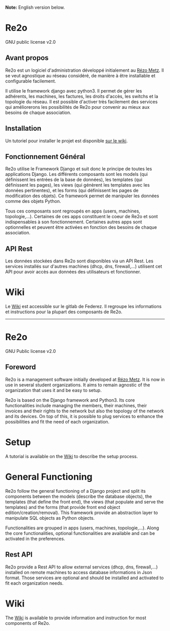**Note:** English version below.

# Re2o

GNU public license v2.0

## Avant propos 

Re2o est un logiciel d'administration développé initialement au [Rézo Metz](https://www.rezometz.org/). Il
se veut agnostique au réseau considéré, de manière à être installable et configurable facilement.

Il utilise le framework django avec python3. Il permet de gérer les adhérents, 
les machines, les factures, les droits d'accès, les switchs et la topologie du 
réseau.
Il est possible d'activer très facilement des services qui améliorerons les possibilités de Re2o pour convenir au mieux aux besoins de chaque association.

## Installation

Un tutoriel pour installer le projet est disponible [sur le wiki](https://gitlab.federez.net/federez/re2o/wikis/User%20Documentation/Quick%20Start).

## Fonctionnement Général

Re2o utilise le Framework Django et suit donc le principe de toutes les applications Django. Les différents composants sont les models (qui définissent les entrées de la base de données), les templates (qui définissent les pages), les views (qui génèrent les templates avec les données pertinentes), et les forms (qui définissent les pages de modification des objets). Ce framework permet de manipuler les données comme des objets Python. 

Tous ces composants sont regroupés en apps (users, machines, topologie,...). Certaines de ces apps constituent le coeur de Re2o et sont indispensables à son fonctionnement. Certaines autres apps sont optionnelles et peuvent être activées en fonction des besoins de chaque association.

## API Rest

Les données stockées dans Re2o sont disponibles via un API Rest. Les services installés sur d'autres machines (dhcp, dns, firewall,...) utilisent cet API pour avoir accès aux données des utilisateurs et fonctionner.

# Wiki

Le [Wiki](https://gitlab.federez.net/federez/re2o/-/wikis/home) est accessible sur le gitlab de Federez. Il regroupe les informations et instructions pour la plupart des composants de Re2o.

----

# Re2o

GNU Public license v2.0

## Foreword

Re2o is a management software initially developed at [Rézo Metz](https://www.rezometz.org/). It is now in use in several student organizations. It aims to remain agnostic of the organization that uses it and be easy to setup.

Re2o is based on the Django framework and Python3. Its core functionalities include managing the members, their machines, their invoices and their rights to the network but also the topology of the network and its devices.
On top of this, it is possible to plug services to enhance the possibilities and fit the need of each organization.

# Setup

A tutorial is available on the [Wiki](https://gitlab.federez.net/federez/re2o/wikis/User%20Documentation/Quick%20Start) to describe the setup process.

# General Functioning

Re2o follow the general functioning of a Django project and split its components between the models (describe the database objects), the templates (that define the front end), the views (that populate and serve the templates) and the forms (that provide front end object edition/creation/removal). This framework provide an abstraction layer to manipulate SQL objects as Python objects.

Functionalities are grouped in apps (users, machines, topologie,...). Along the core functionalities, optional functionalities are available and can be activated in the preferences.

## Rest API

Re2o provide a Rest API to allow external services (dhcp, dns, firewall,...) installed on remote machines to access database informations in Json format. Those services are optional and should be installed and activated to fit each organization needs.

# Wiki

The [Wiki](https://gitlab.federez.net/federez/re2o/-/wikis/home) is available to provide information and instruction for most components of Re2o.
